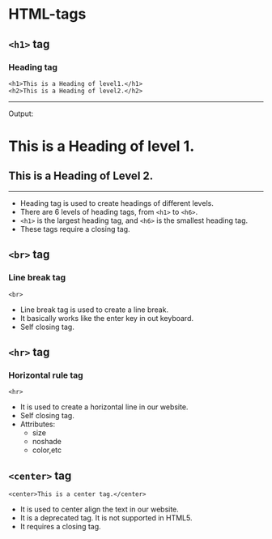# HTML-tags

## `<h1>` tag

### Heading tag

    <h1>This is a Heading of level1.</h1>
    <h2>This is a Heading of level2.</h2>

---

Output:

<h1>
    This is a Heading of level 1.
</h1>

<h2>
    This is a Heading of Level 2.
</h2>

---

- Heading tag is used to create headings of different levels.
- There are 6 levels of heading tags, from `<h1>` to `<h6>`.
- `<h1>` is the largest heading tag, and `<h6>` is the smallest heading tag.
- These tags require a closing tag.

## `<br>` tag

### Line break tag

    <br>

- Line break tag is used to create a line break.
- It basically works like the enter key in out keyboard.
- Self closing tag.

## `<hr>` tag

### Horizontal rule tag

    <hr>

- It is used to create a horizontal line in our website.
- Self closing tag.
- Attributes:
  - size
  - noshade
  - color,etc
  
## `<center>` tag

    <center>This is a center tag.</center>

- It is used to center align the text in our website.
- It is a deprecated tag. It is not supported in HTML5.
- It requires a closing tag.
